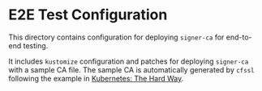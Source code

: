 # E2E Test Configuration

This directory contains configuration for deploying `signer-ca` for end-to-end testing.

It includes `kustomize` configuration and patches for deploying `signer-ca` with a sample CA file.
The sample CA is automatically generated by `cfssl`
following the example in [Kubernetes: The Hard Way](https://github.com/kelseyhightower/kubernetes-the-hard-way/blob/master/docs/04-certificate-authority.md).

